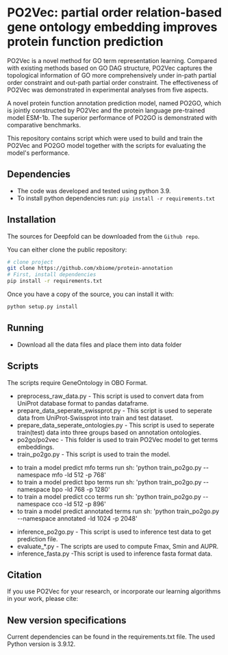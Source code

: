 # PO2Vec: partial order relation-based gene ontology embedding improves protein function prediction

PO2Vec is a novel method for GO term representation learning. Compared with existing methods based on GO DAG structure, PO2Vec captures the topological information of GO more comprehensively under in-path partial order constraint and out-path partial order constraint. The effectiveness of PO2Vec was demonstrated in experimental
analyses from five aspects.

A novel protein function annotation prediction model, named PO2GO, which is jointly constructed by PO2Vec and the
protein language pre-trained model ESM-1b. The superior performance of PO2GO is demonstrated with comparative benchmarks.

This repository contains script which were used to build and train the PO2Vec and PO2GO model together with the scripts for evaluating the model's performance.

## Dependencies
* The code was developed and tested using python 3.9.
* To install python dependencies run:
  `pip install -r requirements.txt`

## Installation
The sources for Deepfold can be downloaded from the `Github repo`.

You can either clone the public repository:

```bash
# clone project
git clone https://github.com/xbiome/protein-annotation
# First, install dependencies
pip install -r requirements.txt
```

Once you have a copy of the source, you can install it with:

```bash
python setup.py install
```

## Running
* Download all the data files and place them into data folder


## Scripts
The scripts require GeneOntology in OBO Format.
* preprocess_raw_data.py - This script is used to convert data from UniProt database format to pandas dataframe.
* prepare_data_seperate_swissprot.py - This script is used to seperate data from UniProt-Swissprot into train and test dataset.
* prepare_data_seperate_ontologies.py - This script is used to seperate train(test) data into three groups based on annotation ontologies.
* po2go/po2vec - This folder is used to train PO2Vec model to get terms embeddings.
* train_po2go.py - This script is used to train the model.
- to train a model predict mfo terms run sh: 'python train_po2go.py --namespace mfo -ld 512 -p 768'
- to train a model predict bpo terms run sh: 'python train_po2go.py --namespace bpo -ld 768 -p 1280'
- to train a model predict cco terms run sh: 'python train_po2go.py --namespace cco -ld 512 -p 896'
- to train a model predict annotated terms run sh: 'python train_po2go.py --namespace annotated -ld 1024 -p 2048'
* inference_po2go.py - This script is used to inference test data to get prediction file.
* evaluate_*.py - The scripts are used to compute Fmax, Smin and AUPR.
* inference_fasta.py -This script is used to inference fasta format data.

## Citation

If you use PO2Vec for your research, or incorporate our learning algorithms in your work, please cite:



## New version specifications
Current dependencies can be found in the requirements.txt file.
The used Python version is 3.9.12.
